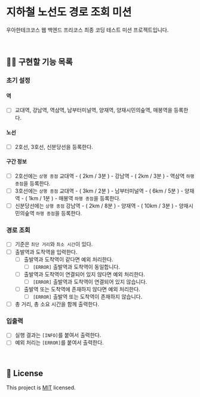 # 지하철 노선도 경로 조회 미션
우아한테크코스 웹 백엔드 프리코스 최종 코딩 테스트 미션 프로젝트입니다.

<br>

## 👩‍💻 구현할 기능 목록
### 초기 설정
#### 역
- [ ] 교대역, 강남역, 역삼역, 남부터미널역, 양재역, 양재시민의숲역, 매봉역을 등록한다.

#### 노선
- [ ] 2호선, 3호선, 신분당선을 등록한다.

#### 구간 정보
- [ ] 2호선에는 `상행 종점` 교대역 - ( 2km / 3분 ) - 강남역 - ( 2km / 3분 ) - 역삼역 `하행 종점`을 등록한다.
- [ ] 3호선에는 `상행 종점` 교대역 - ( 3km / 2분 ) - 남부터미널역 - ( 6km / 5분 ) - 양재역 - ( 1km / 1분 ) - 매봉역 `하행 종점`을 등록한다.
- [ ] 신분당선에는 `상행 종점` 강남역 - ( 2km / 8분 ) - 양재역 - ( 10km / 3분 ) - 양재시민의숲역 `하행 종점`을 등록한다.

### 경로 조회
- [ ] 기준은 `최단 거리`와 `최소 시간`이 있다.
- [ ] 출발역과 도착역을 입력한다.
    - [ ] 출발역과 도착역이 같다면 예외 처리한다.
        - [ ] `[ERROR]` 출발역과 도착역이 동일합니다.
    - [ ] 출발역과 도착역이 연결되어 있지 않다면 예외 처리한다.
        - [ ] `[ERROR]` 출발역과 도착역이 연결되어 있지 않습니다.
    - [ ] 출발역 또는 도착역에 존재하지 않다면 예외 처리한다.
        - [ ] `[ERROR]` 출발역 또는 도착역이 존재하지 않습니다.
- [ ] 총 거리, 총 소요 시간을 함께 출력한다.

### 입출력
- [ ] 실행 결과는 `[INFO]`를 붙여서 출력한다.
- [ ] 예외 처리는 `[ERROR]`를 붙여서 출력한다.

<br>

## 📝 License

This project is [MIT](https://github.com/woowacourse/java-subway-path-precourse/blob/master/LICENSE.md) licensed.
